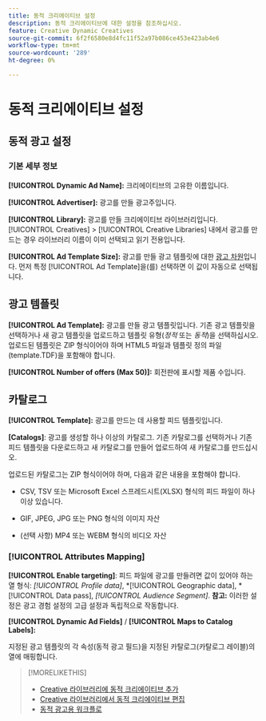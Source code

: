 ```yaml
---
title: 동적 크리에이티브 설정
description: 동적 크리에이티브에 대한 설정을 참조하십시오.
feature: Creative Dynamic Creatives
source-git-commit: 6f2f6580e8d4fc11f52a97b086ce453e423ab4e6
workflow-type: tm+mt
source-wordcount: '289'
ht-degree: 0%

---
```


# 동적 크리에이티브 설정

<!-- add a description -->

<!-- This looks the same for me for either HTML5 type as of 9/24:

## Dynamic ad settings for static HTML5 ads {#dynamic-ad-settings-static-html5}

### Basic Details

**[!UICONTROL Advertiser]:** The advertiser for which to create the ads.

**[!UICONTROL Library]:** The creative library in which to create the ads.

**[!UICONTROL Dynamic Ad Name]:** A unique name for the creative.

**[!UICONTROL Ad Template Size]:** The ad dimensions for the ad template from which to create the ad. If you first select a specific [!UICONTROL Ad Template], then this value is automatically selected.

**[!UICONTROL Ad Template Type]:** The type of ad template from which to create the ad: *[!UICONTROL Static HTML5]* or *[!UICONTROL Dynamic HTML5]*.  If you first select a specific [!UICONTROL Ad Template], then this value is automatically selected.

**[!UICONTROL Ad Template]:** The ad template from which to create the ad.

**[!UICONTROL clickURL]:** A valid landing page URL to which users are redirected when they click the ad.

### [!UICONTROL Attributes Details]

-->

## 동적 광고 설정<!-- for dynamic HTML5 ads {#dynamic-ad-settings-dynamic-html5}-->

<!-- add a description -->

### 기본 세부 정보

**[!UICONTROL Dynamic Ad Name]:** 크리에이티브의 고유한 이름입니다.

**[!UICONTROL Advertiser]:** 광고를 만들 광고주입니다.

**[!UICONTROL Library]:** 광고를 만들 크리에이티브 라이브러리입니다. [!UICONTROL Creatives] > [!UICONTROL Creative Libraries] 내에서 광고를 만드는 경우 라이브러리 이름이 이미 선택되고 읽기 전용입니다.

**[!UICONTROL Ad Template Size]:** 광고를 만들 광고 템플릿에 대한 [광고 차원](/help/creative/creative-libraries/creative-sizes.md)입니다. 먼저 특정 [!UICONTROL Ad Template]을(를) 선택하면 이 값이 자동으로 선택됩니다.

## 광고 템플릿

**[!UICONTROL Ad Template]:** 광고를 만들 광고 템플릿입니다. 기존 광고 템플릿을 선택하거나 새 광고 템플릿을 업로드하고 템플릿 유형(*정적* 또는 *동적*)을 선택하십시오. 업로드된 템플릿은 ZIP 형식이어야 하며 HTML5 파일과 템플릿 정의 파일(template.TDF)을 포함해야 합니다. <!-- Need to add more specs for that -->

**[!UICONTROL Number of offers (Max 50)]:** 회전판에 표시할 제품 수입니다.

## 카탈로그

**[!UICONTROL Template]:** 광고를 만드는 데 사용할 피드 템플릿입니다.

**\[Catalogs\]**: 광고를 생성할 하나 이상의 카탈로그. 기존 카탈로그를 선택하거나 기존 피드 템플릿을 다운로드하고 새 카탈로그를 만들어 업로드하여 새 카탈로그를 만드십시오.

업로드된 카탈로그는 ZIP 형식이어야 하며, 다음과 같은 내용을 포함해야 합니다.

* CSV, TSV 또는 Microsoft Excel 스프레드시트(XLSX) 형식의 피드 파일이 하나 이상 있습니다.<!-- Need to add more specs for that -->

* GIF, JPEG, JPG 또는 PNG 형식의 이미지 자산

* (선택 사항) MP4 또는 WEBM 형식의 비디오 자산

### [!UICONTROL Attributes Mapping]

**[!UICONTROL Enable targeting]**: <!-- "targeting options/filters," but I don't think this means user targeting since that is set in the experience/ad on DSP -->피드 파일에 광고를 만들려면 값이 있어야 하는 열 형식: *[!UICONTROL Profile data]*, *[!UICONTROL Geographic data], *[!UICONTROL Data pass], *[!UICONTROL Audience Segment]*.  **참고:** 이러한 설정은 광고 경험 설정의 고급 설정과 독립적으로 작동합니다.<!-- Clarify what qualifies for each, and explain more -->

**[!UICONTROL Dynamic Ad Fields]** / **[!UICONTROL Maps to Catalog Labels]:**

지정된 광고 템플릿의 각 속성(동적 광고 필드)을 지정된 카탈로그(카탈로그 레이블)의 열에 매핑합니다.

>[!MORELIKETHIS]
>
>* [Creative 라이브러리에 동적 크리에이티브 추가](creative-add-dynamic.md)
>* [Creative 라이브러리에서 동적 크리에이티브 편집](creative-edit-dynamic.md)
>* [동적 광고용 워크플로](/help/creative/introduction/workflow-dynamic-ads.md)
